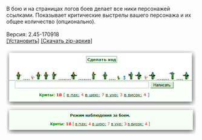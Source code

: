 В бою и на страницax логов боев делает все ники персонажей ссылками. Показывает критические выстрелы вашего персонажа и их общее количество (опционально).
<br>
<br>
Версия: 2.45-170918
<br>
[[Установить]](https://raw.githubusercontent.com/MyRequiem/comfortablePlayingInGW/master/separatedScripts/CritShotsAndLinksBtlLog/critShotsAndLinksBtlLog.user.js) [[Скачать zip-архив]](https://raw.githubusercontent.com/MyRequiem/comfortablePlayingInGW/master/separatedScripts/CritShotsAndLinksBtlLog/critShotsAndLinksBtlLog.user.js.zip)
<br>
<br>
![CritShotsAndLinksBtlLog](https://raw.githubusercontent.com/MyRequiem/comfortablePlayingInGW/master/imgs/CritShotsAndLinksBtlLog/screen.png)
<br>
